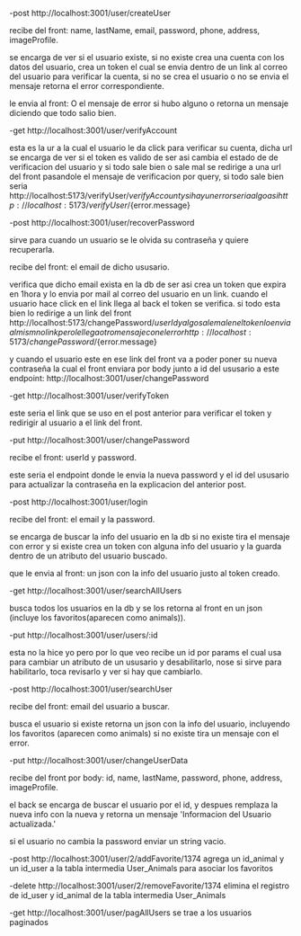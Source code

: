 -post http://localhost:3001/user/createUser

recibe del front: name, lastName, email, password, phone, address, imageProfile.

se encarga de ver si el usuario existe, si no existe crea una cuenta con los datos
del usuario, crea un token el cual se envia dentro de un link al correo del usuario para verificar la cuenta, si no se crea el usuario o no se envia el mensaje
retorna el error correspondiente.

le envia al front: O el mensaje de error si hubo alguno o retorna un mensaje diciendo que todo salio bien.

-get http://localhost:3001/user/verifyAccount

esta es la ur a la cual el usuario le da click para verificar su cuenta, dicha url
se encarga de ver si el token es valido de ser asi cambia el estado de de verificacion del usuario y si todo sale bien o sale mal se redirige a una url del front pasandole el mensaje de verificacion por query, si todo sale bien seria http://localhost:5173/verifyUser/${verifyAccount} y si hay un error seria algo asi
http://localhost:5173/verifyUser/${error.message}

-post http://localhost:3001/user/recoverPassword

sirve para cuando un usuario se le olvida su contraseña y quiere recuperarla.

recibe del front: el email de dicho ususario.

verifica que dicho email exista en la db de ser asi crea un token que expira en 1hora y lo envia por mail al correo del usuario en un link. cuando el usuario hace click en el link llega al back el token se verifica. si todo esta bien lo redirige a un link del front http://localhost:5173/changePassword/${userId} y algo sale mal en el token lo envia al mismno link pero le llega otro mensaje con el error http://localhost:5173/changePassword/${error.message}

y cuando el usuario este en ese link del front va a poder poner su nueva contraseña la cual el front enviara por body junto a id del ususario a este endpoint: http://localhost:3001/user/changePassword

-get http://localhost:3001/user/verifyToken

este seria el link que se uso en el post anterior para verificar el token y redirigir al usuario a el link del front.

-put http://localhost:3001/user/changePassword

recibe el front: userId y password.

este seria el endpoint donde le envia la nueva password y el id del ususario para actualizar la contraseña en la explicacion del anterior post.

-post http://localhost:3001/user/login

recibe del front: el email y la password.

se encarga de buscar la info del usuario en la db si no existe tira el mensaje con error y si existe crea un token con alguna info del usuario y la guarda dentro de un atributo del usuario buscado.

que le envia al front: un json con la info del usuario justo al token creado.

-get http://localhost:3001/user/searchAllUsers

busca todos los usuarios en la db y se los retorna al front en un json (incluye los favoritos(aparecen como animals)).

-put http://localhost:3001/user/users/:id

esta no la hice yo pero por lo que veo recibe un id por params el cual usa para cambiar un atributo de un ususario y desabilitarlo, nose si sirve para habilitarlo, toca revisarlo y ver si hay que cambiarlo.

-post http://localhost:3001/user/searchUser

recibe del front: email del usuario a buscar.

busca el usuario si existe retorna un json con la info del usuario, incluyendo los favoritos (aparecen como animals) si no existe tira un mensaje con el error.

-put http://localhost:3001/user/changeUserData

recibe del front por body: id, name, lastName, password, phone, address, imageProfile.

el back se encarga de buscar el usuario por el id, y despues remplaza la nueva info
con la nueva y retorna un mensaje 'Informacion del Usuario actualizada.'

si el usuario no cambia la password enviar un string vacio.

-post http://localhost:3001/user/2/addFavorite/1374
agrega un id_animal y un id_user a la tabla intermedia User_Animals para asociar los favoritos

-delete http://localhost:3001/user/2/removeFavorite/1374
elimina el registro de id_user y id_animal de la tabla intermedia User_Animals

-get http://localhost:3001/user/pagAllUsers
se trae a los usuarios paginados
